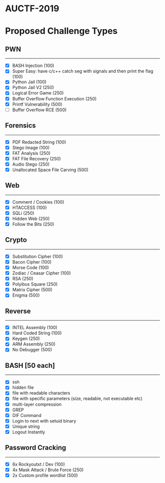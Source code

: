 # AUCTF-2019

# Proposed Challenge Types


## PWN
----------
- [x] BASH Injection (100)
- [x] Super Easy: have c/c++ catch seg with signals and then print the flag (100)
- [x] Python Jail (100)
- [x] Python Jail V2 (250)
- [x] Logical Error Game (250)
- [x] Buffer Overflow Function Execution (250)
- [x] Printf Vulnerability (500)
- [ ] Buffer Overflow RCE (500)

## Forensics
--------------
- [x] PDF Redacted String (100)
- [x] Stego Image (100)
- [x] FAT Analysis (250)
- [x] FAT File Recovery (250)
- [x] Audio Stego (250)
- [x] Unallocated Space File Carving (500)

## Web
-----------
- [x] Comment / Cookies (100)
- [x] HTACCESS (100)
- [x] SQLi (250)
- [x] Hidden Web (250)
- [x] Follow the Bits (250)

## Crypto
-------------
- [x] Substitution Cipher (100)
- [x] Bacon Cipher (100)
- [x] Morse Code (100)
- [x] Zodiac / Ceasar Cipher (100)
- [x] RSA (250)
- [x] Polyibus Square (250)
- [x] Matrix Cipher (500)
- [x] Enigma (500)

## Reverse
--------------
- [x] INTEL Assembly (100)
- [x] Hard Coded String (100)
- [x] Keygen (250)
- [x] ARM Assembly (250)
- [X] No Debugger (500)

## BASH [50 each]
-----------
- [x] ssh
- [x] hidden file
- [x] file with readable characters
- [x] file with specific parameters (size, readable, not executable etc)
- [x] multi-layer compression
- [x] GREP
- [x] DIF Command
- [x] Login to next with setuid binary
- [x] Unique string
- [x] Logout Instantly

## Password Cracking
-----------------------
- [x] 6x Rockyoutxt / Dev (100)
- [x] 4x Mask Attack / Brute Force (250)
- [x] 2x Custom profile wordlist (500)
